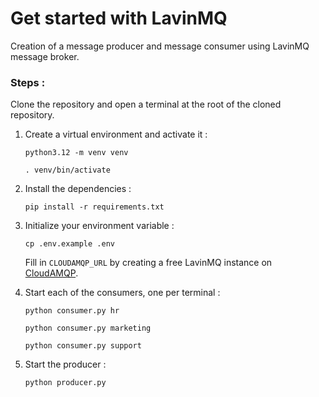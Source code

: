 # Get started with LavinMQ

Creation of a message producer and message consumer using LavinMQ message broker.

### Steps :
Clone the repository and open a terminal at the root of the cloned repository.

1. Create a virtual environment and activate it : 
   ```
   python3.12 -m venv venv
   ```
   ```
   . venv/bin/activate
   ```

2. Install the dependencies :
   ```
   pip install -r requirements.txt
   ```

3. Initialize your environment variable :
   ```
   cp .env.example .env
   ```
   Fill in `CLOUDAMQP_URL` by creating a free LavinMQ instance on [CloudAMQP](https://www.cloudamqp.com/docs/lavinmq-server.html).

4. Start each of the consumers, one per terminal : 
   ```
   python consumer.py hr
   ```
   ```
   python consumer.py marketing
   ```
   ```
   python consumer.py support
   ```
    

5. Start the producer : 
   ```
   python producer.py
   ```